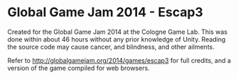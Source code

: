 Global Game Jam 2014 - Escap3
==============

Created for the Global Game Jam 2014 at the Cologne Game Lab. This was done within about 46 hours without any prior knowledge of Unity. Reading the source code may cause cancer, and blindness, and other ailments.

Refer to http://globalgamejam.org/2014/games/escap3 for full credits, and a version of the game compiled for web browsers.
